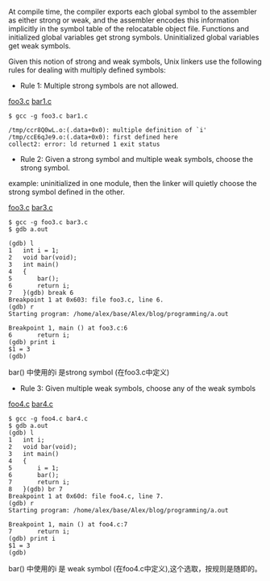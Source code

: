 
At compile time, the compiler exports each global symbol to the assembler as either strong or weak, and the assembler encodes this information implicitly in
the symbol table of the relocatable object file. Functions and initialized global variables get strong symbols. Uninitialized global variables get weak symbols.


Given this notion of strong and weak symbols, Unix linkers use the following rules for dealing with multiply defined symbols:

* Rule 1: Multiple strong symbols are not allowed.

[foo3.c](src/foo3.c) [bar1.c](src/bar1.c)

```
$ gcc -g foo3.c bar1.c

/tmp/ccr8Q0wL.o:(.data+0x0): multiple definition of `i'
/tmp/ccE6qJe9.o:(.data+0x0): first defined here
collect2: error: ld returned 1 exit status

```

* Rule 2: Given a strong symbol and multiple weak symbols, choose the strong symbol.

example:  uninitialized in one module, then the linker will quietly choose the strong symbol defined in the other.

[foo3.c](src/foo3.c) [bar3.c](src/bar3.c)

```
$ gcc -g foo3.c bar3.c
$ gdb a.out

(gdb) l
1	int i = 1;
2	void bar(void);
3	int main()
4	{
5	    bar();
6	    return i;
7	}(gdb) break 6
Breakpoint 1 at 0x603: file foo3.c, line 6.
(gdb) r
Starting program: /home/alex/base/Alex/blog/programming/a.out 

Breakpoint 1, main () at foo3.c:6
6	    return i;
(gdb) print i
$1 = 3
(gdb) 

```
bar() 中使用的i 是strong symbol (在foo3.c中定义)


* Rule 3: Given multiple weak symbols, choose any of the weak symbols

[foo4.c](src/foo4.c) [bar4.c](src/bar4.c)

```
$ gcc -g foo4.c bar4.c
$ gdb a.out
(gdb) l
1	int i;
2	void bar(void);
3	int main()
4	{
5	    i = 1;
6	    bar();
7	    return i;
8	}(gdb) br 7
Breakpoint 1 at 0x60d: file foo4.c, line 7.
(gdb) r
Starting program: /home/alex/base/Alex/blog/programming/a.out 

Breakpoint 1, main () at foo4.c:7
7	    return i;
(gdb) print i
$1 = 3
(gdb) 
```

bar() 中使用的i 是 weak symbol (在foo4.c中定义),这个选取，按规则是随即的。


